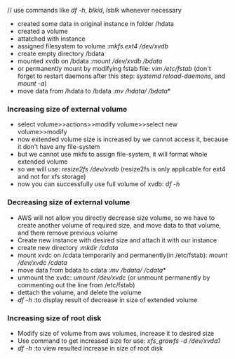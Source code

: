 // use commands like *df -h*, *blkid*, *lsblk* whenever necessary

- created some data in original instance in folder /hdata
- created a volume
- attatched with instance
- assigned filesystem to volume :*mkfs.ext4 /dev/xvdb*
- create empty directory /bdata
- mounted xvdb on /bdata :*mount /dev/xvdb /bdata*
- or permanently mount by modifying fstab file: *vim /etc/fstab* (don't forget to restart daemons after this step: *systemd reload-daemons*, and *mount -a*)
- move data from /hdata to /bdata :**mv /hdata/* /bdata** 

### Increasing size of external volume
- select volume>>actions>>modify volume>>select new volume>>modify
- now extended volume size is increased by we cannot access it, because it don't have any file-system
- but we cannot use mkfs to assign file-system, it will format whole extended volume
- so we will use: *resize2fs /dev/xvdb*   (resize2fs is only applicable for ext4 and not for xfs storage)
- now you can successfully use full volume of xvdb: *df -h*

### Decreasing size of external volume
- AWS will not allow you directly decrease size volume, so we have to create another volume of required size, and move data to that volume, and them remove previous volume
- Create new instance with desired size and attach it with our instance
- create new directory :*mkdir /cdata*
- mount xvdc on /cdata temporarily and permanently(in /etc/fstab): *mount /dev/xvdc /cdata*
- move data from bdata to cdata :**mv /bdata/* /cdata**
- unmount the xvdc: *umount /dev/xvdc* (or unmount permanently by commenting out the line from /etc/fstab)
- dettach the volume, and delete the volume
- *df -h* :to display result of decrease in size of extended volume

### Increasing size of root disk
- Modify size of volume from aws volumes, increase it to desired size
- Use command to get increased size for use: *xfs_growfs -d /dev/xvda1*
- *df -h* :to view resulted increase in size of root disk
  

